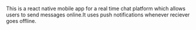 This is a react native mobile app for a real time chat platform which allows users to send messages online.It uses push notifications whenever reciever goes offline.
